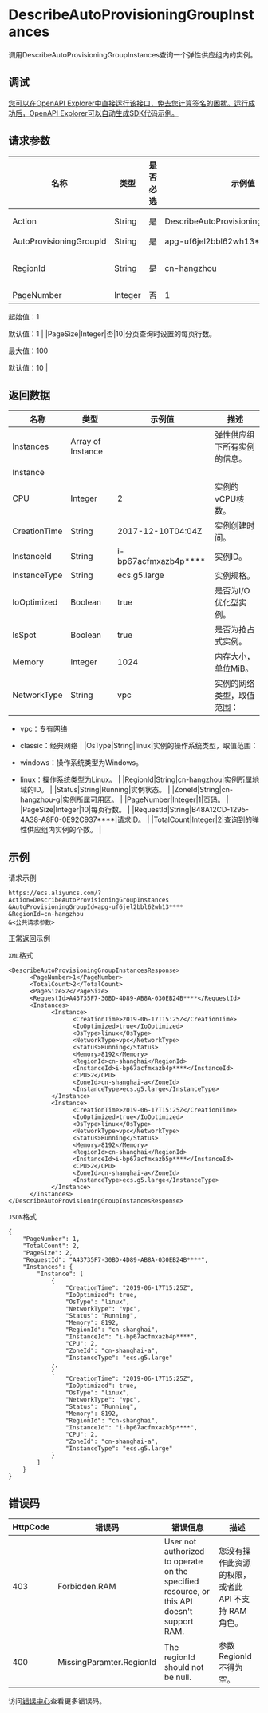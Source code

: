 # DescribeAutoProvisioningGroupInstances

调用DescribeAutoProvisioningGroupInstances查询一个弹性供应组内的实例。

## 调试

[您可以在OpenAPI Explorer中直接运行该接口，免去您计算签名的困扰。运行成功后，OpenAPI Explorer可以自动生成SDK代码示例。](https://api.aliyun.com/#product=Ecs&api=DescribeAutoProvisioningGroupInstances&type=RPC&version=2014-05-26)

## 请求参数

|名称|类型|是否必选|示例值|描述|
|--|--|----|---|--|
|Action|String|是|DescribeAutoProvisioningGroupInstances|系统规定参数。取值：DescribeAutoProvisioningGroupInstances |
|AutoProvisioningGroupId|String|是|apg-uf6jel2bbl62wh13\*\*\*\*|弹性供应组的ID。 |
|RegionId|String|是|cn-hangzhou|弹性供应组所在地域的ID。您可以调用[DescribeRegions](~~25609~~)查看最新的阿里云地域列表。 |
|PageNumber|Integer|否|1|分页查询列表的页码。

 起始值：1

 默认值：1 |
|PageSize|Integer|否|10|分页查询时设置的每页行数。

 最大值：100

 默认值：10 |

## 返回数据

|名称|类型|示例值|描述|
|--|--|---|--|
|Instances|Array of Instance| |弹性供应组下所有实例的信息。 |
|Instance| | | |
|CPU|Integer|2|实例的vCPU核数。 |
|CreationTime|String|2017-12-10T04:04Z|实例创建时间。 |
|InstanceId|String|i-bp67acfmxazb4p\*\*\*\*|实例ID。 |
|InstanceType|String|ecs.g5.large|实例规格。 |
|IoOptimized|Boolean|true|是否为I/O优化型实例。 |
|IsSpot|Boolean|true|是否为抢占式实例。 |
|Memory|Integer|1024|内存大小，单位MiB。 |
|NetworkType|String|vpc|实例的网络类型，取值范围：

 -   vpc：专有网络
-   classic：经典网络 |
|OsType|String|linux|实例的操作系统类型，取值范围：

 -   windows：操作系统类型为Windows。
-   linux：操作系统类型为Linux。 |
|RegionId|String|cn-hangzhou|实例所属地域的ID。 |
|Status|String|Running|实例状态。 |
|ZoneId|String|cn-hangzhou-g|实例所属可用区。 |
|PageNumber|Integer|1|页码。 |
|PageSize|Integer|10|每页行数。 |
|RequestId|String|B48A12CD-1295-4A38-A8F0-0E92C937\*\*\*\*|请求ID。 |
|TotalCount|Integer|2|查询到的弹性供应组内实例的个数。 |

## 示例

请求示例

```
https://ecs.aliyuncs.com/?Action=DescribeAutoProvisioningGroupInstances
&AutoProvisioningGroupId=apg-uf6jel2bbl62wh13****
&RegionId=cn-hangzhou
&<公共请求参数>
```

正常返回示例

`XML`格式

```
<DescribeAutoProvisioningGroupInstancesResponse>
      <PageNumber>1</PageNumber>
      <TotalCount>2</TotalCount>
      <PageSize>2</PageSize>
      <RequestId>A43735F7-30BD-4D89-AB8A-030EB24B****</RequestId>
      <Instances>
            <Instance>
                  <CreationTime>2019-06-17T15:25Z</CreationTime>
                  <IoOptimized>true</IoOptimized>
                  <OsType>linux</OsType>
                  <NetworkType>vpc</NetworkType>
                  <Status>Running</Status>
                  <Memory>8192</Memory>
                  <RegionId>cn-shanghai</RegionId>
                  <InstanceId>i-bp67acfmxazb4p****</InstanceId>
                  <CPU>2</CPU>
                  <ZoneId>cn-shanghai-a</ZoneId>
                  <InstanceType>ecs.g5.large</InstanceType>
            </Instance>
            <Instance>
                  <CreationTime>2019-06-17T15:25Z</CreationTime>
                  <IoOptimized>true</IoOptimized>
                  <OsType>linux</OsType>
                  <NetworkType>vpc</NetworkType>
                  <Status>Running</Status>
                  <Memory>8192</Memory>
                  <RegionId>cn-shanghai</RegionId>
                  <InstanceId>i-bp67acfmxazb5p****</InstanceId>
                  <CPU>2</CPU>
                  <ZoneId>cn-shanghai-a</ZoneId>
                  <InstanceType>ecs.g5.large</InstanceType>
            </Instance>
      </Instances>
</DescribeAutoProvisioningGroupInstancesResponse>
```

`JSON`格式

```
{
    "PageNumber": 1,
    "TotalCount": 2,
    "PageSize": 2,
    "RequestId": "A43735F7-30BD-4D89-AB8A-030EB24B****",
    "Instances": {
        "Instance": [
            {
                "CreationTime": "2019-06-17T15:25Z",
                "IoOptimized": true,
                "OsType": "linux",
                "NetworkType": "vpc",
                "Status": "Running",
                "Memory": 8192,
                "RegionId": "cn-shanghai",
                "InstanceId": "i-bp67acfmxazb4p****",
                "CPU": 2,
                "ZoneId": "cn-shanghai-a",
                "InstanceType": "ecs.g5.large"
            },
            {
                "CreationTime": "2019-06-17T15:25Z",
                "IoOptimized": true,
                "OsType": "linux",
                "NetworkType": "vpc",
                "Status": "Running",
                "Memory": 8192,
                "RegionId": "cn-shanghai",
                "InstanceId": "i-bp67acfmxazb5p****",
                "CPU": 2,
                "ZoneId": "cn-shanghai-a",
                "InstanceType": "ecs.g5.large"
            }
        ]
    }
}
```

## 错误码

|HttpCode|错误码|错误信息|描述|
|--------|---|----|--|
|403|Forbidden.RAM|User not authorized to operate on the specified resource, or this API doesn't support RAM.|您没有操作此资源的权限，或者此 API 不支持 RAM 角色。|
|400|MissingParamter.RegionId|The regionId should not be null.|参数RegionId不得为空。|

访问[错误中心](https://error-center.alibabacloud.com/status/product/Ecs)查看更多错误码。


